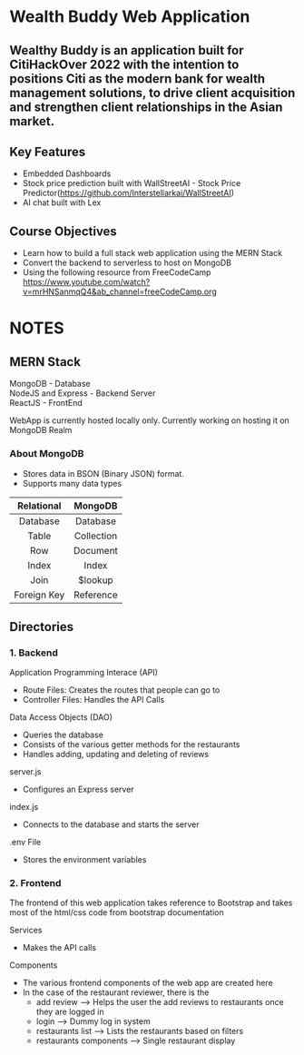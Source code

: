 # Wealth Buddy Web Application

Wealthy Buddy is an application built for CitiHackOver 2022 with the intention to positions Citi as the modern bank for wealth management solutions, to drive client acquisition and strengthen client relationships in the Asian market.
---
## Key Features
- Embedded Dashboards 
- Stock price prediction built with WallStreetAI - Stock Price Predictor(https://github.com/Interstellarkai/WallStreetAI)
- AI chat built with Lex
## Course Objectives 
- Learn how to build a full stack web application using the MERN Stack 
- Convert the backend to serverless to host on MongoDB 
- Using the following resource from FreeCodeCamp \
https://www.youtube.com/watch?v=mrHNSanmqQ4&ab_channel=freeCodeCamp.org

# NOTES 

## MERN Stack 
MongoDB - Database \
NodeJS and Express - Backend Server \
ReactJS - FrontEnd 

WebApp is currently hosted locally only. Currently working on hosting it on MongoDB Realm

### About MongoDB 
- Stores data in BSON (Binary JSON) format. 
- Supports many data types 

|  Relational |   MongoDB  |
|:-----------:|:----------:|
| Database    | Database   |
| Table       | Collection |
| Row         | Document   |
| Index       | Index      |
| Join        | $lookup    |
| Foreign Key | Reference  |

## Directories 

### 1. Backend 
Application Programming Interace (API)
- Route Files: Creates the routes that people can go to 
- Controller Files: Handles the API Calls 

Data Access Objects (DAO)
- Queries the database
- Consists of the various getter methods for the restaurants 
- Handles adding, updating and deleting of reviews 

server.js 
- Configures an Express server 

index.js 
- Connects to the database and starts the server 

.env File
- Stores the environment variables 


### 2. Frontend 
The frontend of this web application takes reference to Bootstrap and takes most of the html/css code from bootstrap documentation 

Services 
- Makes the API calls 

Components 
- The various frontend components of the web app are created here 
- In the case of the restaurant reviewer, there is the 
    - add review --> Helps the user the add reviews to restaurants once they are logged in 
    - login --> Dummy log in system 
    - restaurants list --> Lists the restaurants based on filters 
    - restaurants components --> Single restaurant display 

